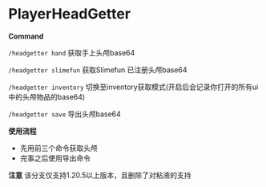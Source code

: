 # PlayerHeadGetter

**Command**

`/headgetter hand` 获取手上头颅base64

`/headgetter slimefun` 获取Slimefun 已注册头颅base64

`/headgetter inventory` 切换至inventory获取模式(开启后会记录你打开的所有ui中的头颅物品的base64)

`/headgetter save` 导出头颅base64

**使用流程**
- 先用前三个命令获取头颅
- 完事之后使用导出命令

**注意**
该分支仅支持1.20.5以上版本，且删除了对粘液的支持
